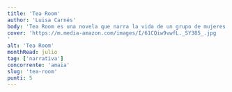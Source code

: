 ```yaml
---
title: 'Tea Room'
author: 'Luisa Carnés'
body: 'Tea Room es una novela que narra la vida de un grupo de mujeres que trabajan en un salón de té en la Gran Vía madrileña. La historia se centra en la vida de las camareras, sus relaciones con los clientes y entre ellas, y cómo se enfrentan a la vida en la capital en los años 30.'
cover: 'https://m.media-amazon.com/images/I/61CQiw9vwfL._SY385_.jpg
'
alt: 'Tea Room'
monthRead: julio
tag: ['narrativa']
concorrente: 'amaia'
slug: 'tea-room'
punti: 5
---
```

